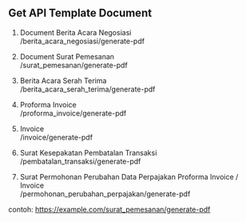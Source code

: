 ## Get API Template Document

1. Document Berita Acara Negosiasi <br>
/berita_acara_negosiasi/generate-pdf

2. Document Surat Pemesanan <br>
/surat_pemesanan/generate-pdf

3. Berita Acara Serah Terima <br>
/berita_acara_serah_terima/generate-pdf

4. Proforma Invoice <br>
/proforma_invoice/generate-pdf

5. Invoice <br>
/invoice/generate-pdf

6. Surat Kesepakatan Pembatalan Transaksi <br>
/pembatalan_transaksi/generate-pdf

7. Surat Permohonan Perubahan Data Perpajakan Proforma Invoice / Invoice <br>
/permohonan_perubahan_perpajakan/generate-pdf

contoh:
https://example.com/surat_pemesanan/generate-pdf